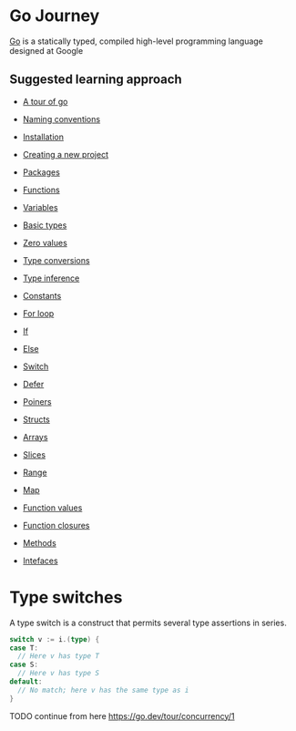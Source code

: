 # Go Journey

[Go](https://go.dev) is a statically typed, compiled high-level programming language designed at Google

## Suggested learning approach

* [A tour of go](https://go.dev/tour/welcome/1)

* [Naming conventions](naming-conventions/index.md)
* [Installation](installation/index.md)
* [Creating a new project](creating-a-new-project/index.md)
* [Packages](packages/index.md)
* [Functions](functions/index.md)
* [Variables](variables/index.md)
* [Basic types](basic-types/index.md)
* [Zero values](zero-values/index.md)
* [Type conversions](type-conversions/index.md)
* [Type inference](type-inference/index.md)
* [Constants](constants/index.md)
* [For loop](for-loop/index.md)
* [If](if/index.md)
* [Else](else/index.md)
* [Switch](switch/index.md)
* [Defer](defer/index.md)
* [Poiners](poiners/index.md)
* [Structs](structs/index.md)
* [Arrays](arrays/index.md)
* [Slices](slices/index.md)
* [Range](range/index.md)
* [Map](map/index.md)
* [Function values](function-values/index.md)
* [Function closures](function-closures/index.md)
* [Methods](methods/index.md)
* [Intefaces](interfaces/index.md)

# Type switches

A type switch is a construct that permits several type assertions in series.

```go
switch v := i.(type) {
case T:
  // Here v has type T
case S:
  // Here v has type S
default:
  // No match; here v has the same type as i
}
```



































TODO continue from here https://go.dev/tour/concurrency/1

